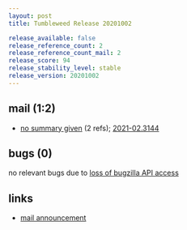 ```yaml
---
layout: post
title: Tumbleweed Release 20201002

release_available: false
release_reference_count: 2
release_reference_count_mail: 2
release_score: 94
release_stability_level: stable
release_version: 20201002
---
```


## mail (1:2)

- [no summary given](https://github.com/boombatower/tumbleweed-review/issues/10) (2 refs); [2021-02.3144](https://github.com/boombatower/tumbleweed-review/issues/10)

## bugs (0)

<!--more-->

no relevant bugs due to [loss of bugzilla API access](https://bugzilla.opensuse.org/show_bug.cgi?id=1157722)



## links

- [mail announcement](https://github.com/boombatower/tumbleweed-review/issues/10)
